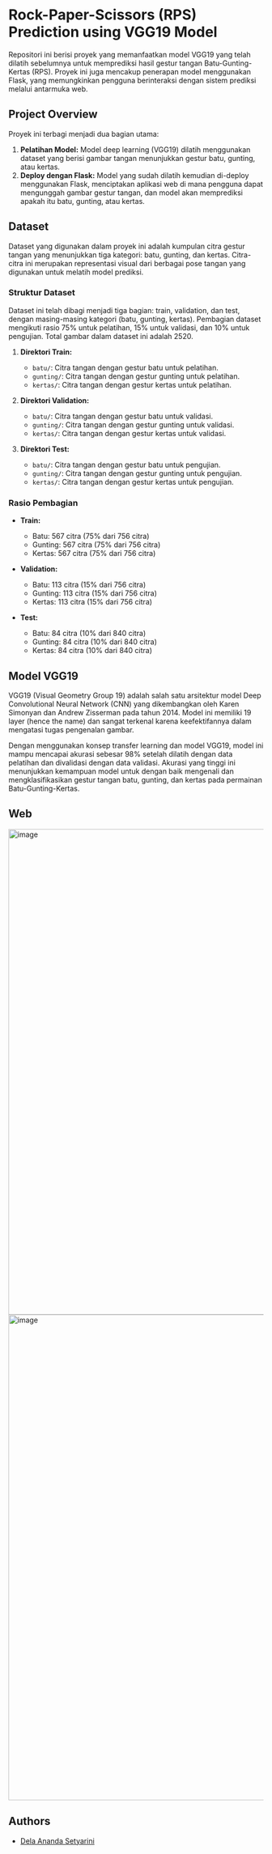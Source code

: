 # Rock-Paper-Scissors (RPS) Prediction using VGG19 Model

Repositori ini berisi proyek yang memanfaatkan model VGG19 yang telah dilatih sebelumnya untuk memprediksi hasil gestur tangan Batu-Gunting-Kertas (RPS). Proyek ini juga mencakup penerapan model menggunakan Flask, yang memungkinkan pengguna berinteraksi dengan sistem prediksi melalui antarmuka web.

## Project Overview
Proyek ini terbagi menjadi dua bagian utama:
1. **Pelatihan Model:** Model deep learning (VGG19) dilatih menggunakan dataset yang berisi gambar tangan menunjukkan gestur batu, gunting, atau kertas.
2. **Deploy dengan Flask:** Model yang sudah dilatih kemudian di-deploy menggunakan Flask, menciptakan aplikasi web di mana pengguna dapat mengunggah gambar gestur tangan, dan model akan memprediksi apakah itu batu, gunting, atau kertas.

## Dataset
Dataset yang digunakan dalam proyek ini adalah kumpulan citra gestur tangan yang menunjukkan tiga kategori: batu, gunting, dan kertas. Citra-citra ini merupakan representasi visual dari berbagai pose tangan yang digunakan untuk melatih model prediksi.

### Struktur Dataset
Dataset ini telah dibagi menjadi tiga bagian: train, validation, dan test, dengan masing-masing kategori (batu, gunting, kertas). Pembagian dataset mengikuti rasio 75% untuk pelatihan, 15% untuk validasi, dan 10% untuk pengujian. Total gambar dalam dataset ini adalah 2520.

1. **Direktori Train:**
   - `batu/`: Citra tangan dengan gestur batu untuk pelatihan.
   - `gunting/`: Citra tangan dengan gestur gunting untuk pelatihan.
   - `kertas/`: Citra tangan dengan gestur kertas untuk pelatihan.

2. **Direktori Validation:**
   - `batu/`: Citra tangan dengan gestur batu untuk validasi.
   - `gunting/`: Citra tangan dengan gestur gunting untuk validasi.
   - `kertas/`: Citra tangan dengan gestur kertas untuk validasi.

3. **Direktori Test:**
   - `batu/`: Citra tangan dengan gestur batu untuk pengujian.
   - `gunting/`: Citra tangan dengan gestur gunting untuk pengujian.
   - `kertas/`: Citra tangan dengan gestur kertas untuk pengujian.

### Rasio Pembagian

- **Train:**
  - Batu: 567 citra (75% dari 756 citra)
  - Gunting: 567 citra (75% dari 756 citra)
  - Kertas: 567 citra (75% dari 756 citra)

- **Validation:**
  - Batu: 113 citra (15% dari 756 citra)
  - Gunting: 113 citra (15% dari 756 citra)
  - Kertas: 113 citra (15% dari 756 citra)

- **Test:**
  - Batu: 84 citra (10% dari 840 citra)
  - Gunting: 84 citra (10% dari 840 citra)
  - Kertas: 84 citra (10% dari 840 citra)

## Model VGG19
VGG19 (Visual Geometry Group 19) adalah salah satu arsitektur model Deep Convolutional Neural Network (CNN) yang dikembangkan oleh Karen Simonyan dan Andrew Zisserman pada tahun 2014. Model ini memiliki 19 layer (hence the name) dan sangat terkenal karena keefektifannya dalam mengatasi tugas pengenalan gambar.

Dengan menggunakan konsep transfer learning dan model VGG19, model ini mampu mencapai akurasi sebesar 98% setelah dilatih dengan data pelatihan dan divalidasi dengan data validasi. Akurasi yang tinggi ini menunjukkan kemampuan model untuk dengan baik mengenali dan mengklasifikasikan gestur tangan batu, gunting, dan kertas pada permainan Batu-Gunting-Kertas.

## Web
<img width="960" alt="image" src="https://github.com/delananda30/rpsprediction/assets/71807981/f128877e-bbab-4e7f-926c-dd7d7cdf6b38">
<img width="960" alt="image" src="https://github.com/delananda30/rpsprediction/assets/71807981/a4ebb029-dc5f-4e96-a677-7e201024ef28">

## Authors
- [Dela Ananda Setyarini](https://github.com/delananda30)
